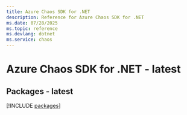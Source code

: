 ```yaml
---
title: Azure Chaos SDK for .NET
description: Reference for Azure Chaos SDK for .NET
ms.date: 07/28/2025
ms.topic: reference
ms.devlang: dotnet
ms.service: chaos
---
```

# Azure Chaos SDK for .NET - latest
## Packages - latest
[!INCLUDE [packages](chaos-index.md)]